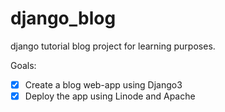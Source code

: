 # django_blog
django tutorial blog project for learning purposes.

Goals:

- [x] Create a blog web-app using Django3
- [x] Deploy the app using Linode and Apache
